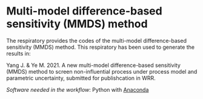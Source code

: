 # Multi-model difference-based sensitivity (MMDS) method  

The respiratory provides the codes of the multi-model difference-based sensitivity (MMDS) method. This respiratory has been used to generate the results in: 

Yang J. & Ye M. 2021. A new multi-model difference-based sensitivity (MMDS) method to screen non-influential process under process model and parametric uncertainty, submitted for publishcation in WRR. 


*Software needed in the workflow*: Python with [Anaconda](https://www.anaconda.com)
